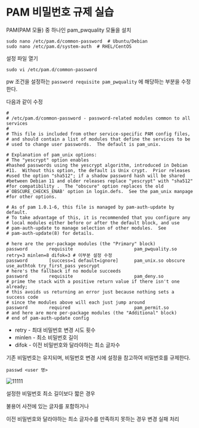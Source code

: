 # PAM 비밀번호 규제 실습


PAM(PAM 모듈) 중 하나인 pam_pwquality 모듈을 설치

```
sudo nano /etc/pam.d/common-password  # Ubuntu/Debian
sudo nano /etc/pam.d/system-auth  # RHEL/CentOS
```

설정 파일 열기
```
sudo vi /etc/pam.d/common-password
```


pw 조건을 설정하는
`password requisite pam_pwquality`
에 해당하는 부분을 수정한다.


다음과 같이 수정
```
#
# /etc/pam.d/common-password - password-related modules common to all services
#
# This file is included from other service-specific PAM config files,
# and should contain a list of modules that define the services to be
# used to change user passwords.  The default is pam_unix.

# Explanation of pam_unix options:
# The "yescrypt" option enables
#hashed passwords using the yescrypt algorithm, introduced in Debian
#11.  Without this option, the default is Unix crypt.  Prior releases
#used the option "sha512"; if a shadow password hash will be shared
#between Debian 11 and older releases replace "yescrypt" with "sha512"
#for compatibility .  The "obscure" option replaces the old
#`OBSCURE_CHECKS_ENAB' option in login.defs.  See the pam_unix manpage
#for other options.

# As of pam 1.0.1-6, this file is managed by pam-auth-update by default.
# To take advantage of this, it is recommended that you configure any
# local modules either before or after the default block, and use
# pam-auth-update to manage selection of other modules.  See
# pam-auth-update(8) for details.

# here are the per-package modules (the "Primary" block)
password        requisite                       pam_pwquality.so retry=3 minlen=8 difok=3 # 이부분 설정 수정
password        [success=1 default=ignore]      pam_unix.so obscure use_authtok try_first_pass yescrypt
# here's the fallback if no module succeeds
password        requisite                       pam_deny.so
# prime the stack with a positive return value if there isn't one already;
# this avoids us returning an error just because nothing sets a success code
# since the modules above will each just jump around
password        required                        pam_permit.so
# and here are more per-package modules (the "Additional" block)
# end of pam-auth-update config
```

- retry - 최대 비밀번호 변경 시도 횟수
- minlen - 최소 비밀번호 길이
- difok - 이전 비밀번호와 달라야하는 최소 글자수



기존 비밀번호는 유지되며, 비밀번호 변경 시에 설정을 참고하여 비밀번호를 규제한다.
```
passwd <user 명>
```
![11111](https://github.com/user-attachments/assets/390e4c0c-763c-4728-b44d-5e0a0a2d12ef)


설정한 비밀번호 최소 길이보다 짧은 경우

불용어 사전에 있는 글자를 포함하거나

이전 비밀번호와 달라야하는 최소 글자수를 만족하지 못하는 경우 변경 실패 처리
